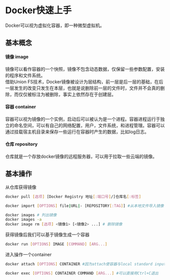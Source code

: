 # Docker快速上手

Docker可以视为虚拟化容器，即一种微型虚拟机。

## 基本概念

#### 镜像 image

镜像可以看作容器的一个快照，镜像不包含动态数据，仅保留一些参数配置，安装的程序和文件系统。  
借助Union FS技术，Docker镜像被设计为层结构，前一层是后一层的基础，在后一层发生的改变只发生在本层，也就是说删除前一层的文件时，文件并不会真的删除，而仅仅被标注为被删除，事实上依然存在于创建层。

#### 容器 container

容器可以视为镜像的一个实例，启动后可以被认为是一个进程。容器进程运行于独立的命名空间，可以有自己的网络配置，用户，文件系统，和进程管理。容器可以通过挂载宿主机目录来保存一些运行在容器时产生的数据，比如log日志。

#### 仓库 repository

仓库就是一个存放docker镜像的远程服务器，可以用于拉取一些云端的镜像。

## 基本操作

从仓库获得镜像

```bash
docker pull [选项] [Docker Registry 地址[:端口号]/]仓库名[:标签]

docker import [OPTIONS] file|URL|- [REPOSITORY[:TAG]] #从本地文件导入镜像

docker images # 列出镜像
docker images -a 
docker image rm [选项] <镜像1> [<镜像2> ...] # 删除镜像
```

获得镜像后我们可以基于镜像生成一个容器

```bash
docker run [OPTIONS] IMAGE [COMMAND] [ARG...]
```

进入操作一个container

```bash
docker attach [OPTIONS] CONTAINER #因为attach使容器与local standard input, output, and error streams连接，所以我们不能使用Ctrl+C发送信号退出，而需要使用CTRL-p CTRL-q退出容器，并保留容器在后台

docker exec [OPTIONS] CONTAINER COMMAND [ARG...] #可以直接用Ctrl+C退出
```



